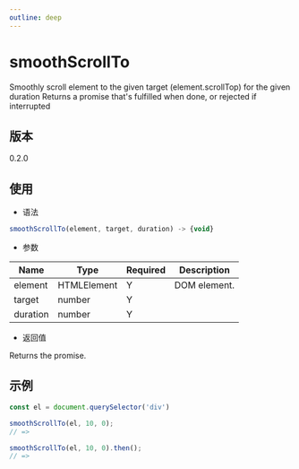 ```yaml
---
outline: deep
---
```


# smoothScrollTo

Smoothly scroll element to the given target (element.scrollTop) for the given duration
Returns a promise that's fulfilled when done, or rejected if interrupted

## 版本

0.2.0

## 使用

- 语法

```js
smoothScrollTo(element, target, duration) -> {void}
```

- 参数

| Name       | Type        | Required | Description  |
|------------|-------------|----------|--------------|
| element    | HTMLElement | Y        | DOM element. |
| target     | number      | Y        |              |
| duration   | number      | Y        |              |

- 返回值

Returns the promise.

## 示例

```js
const el = document.querySelector('div')

smoothScrollTo(el, 10, 0);
// =>

smoothScrollTo(el, 10, 0).then();
// =>
```
